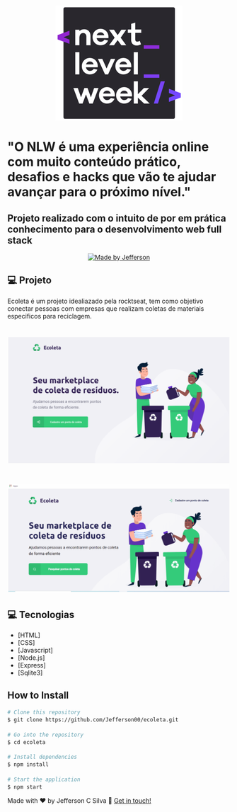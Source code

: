 <p align="center">
  <img src="markdown/nlw.png">
</p>

# "O NLW é uma experiência online com muito conteúdo prático, desafios e hacks que vão te ajudar avançar para o próximo nível."

## Projeto realizado com o intuito de por em prática conhecimento para o desenvolvimento web full stack

<p align="center">
  <a href="https://www.linkedin.com/in/jefferson-c-silva">
    <img alt="Made by Jefferson" src="https://img.shields.io/badge/made%20by-Jefferson-blue">
  </a>
</p>

## 💻 Projeto

Ecoleta é um projeto idealiazado pela rocktseat, tem como objetivo conectar pessoas com empresas que realizam
coletas de materiais especificos para reciclagem.

<h1 align="center">
    <img alt="Example" title="Example" src="markdown/web.png" width="500px" />
</h1>
<h1 align="center">
    <img alt="Example" title="Example" src="markdown/web.gif" width="500px" />
</h1>

## 💻 Tecnologias

- [HTML]
- [CSS]
- [Javascript]
- [Node.js]
- [Express]
- [Sqlite3]

## How to Install

```bash
# Clone this repository
$ git clone https://github.com/Jefferson00/ecoleta.git

# Go into the repository
$ cd ecoleta

# Install dependencies
$ npm install

# Start the application
$ npm start
```

Made with ♥ by Jefferson C Silva :wave: [Get in touch!](https://www.linkedin.com/in/jefferson-c-silva)